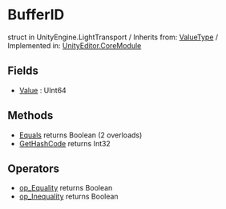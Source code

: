 # BufferID
struct in UnityEngine.LightTransport
 / Inherits from: <a href="https://docs.unity3d.com/6000.0/Documentation/ScriptReference/ValueType.html" target="_blank">ValueType</a> / Implemented in: <a href="https://docs.unity3d.com/6000.0/Documentation/ScriptReference/UnityEditor.CoreModule.html" target="_blank">UnityEditor.CoreModule</a>
## Fields
- <a href="https://docs.unity3d.com/6000.0/Documentation/ScriptReference/BufferID-Value.html" target="_blank">Value</a> : UInt64
## Methods
- <a href="https://docs.unity3d.com/6000.0/Documentation/ScriptReference/BufferID.Equals.html" target="_blank">Equals</a> returns Boolean (2 overloads)
- <a href="https://docs.unity3d.com/6000.0/Documentation/ScriptReference/BufferID.GetHashCode.html" target="_blank">GetHashCode</a> returns Int32
## Operators
- <a href="https://docs.unity3d.com/6000.0/Documentation/ScriptReference/BufferID.op_Equality.html" target="_blank">op_Equality</a> returns Boolean
- <a href="https://docs.unity3d.com/6000.0/Documentation/ScriptReference/BufferID.op_Inequality.html" target="_blank">op_Inequality</a> returns Boolean
